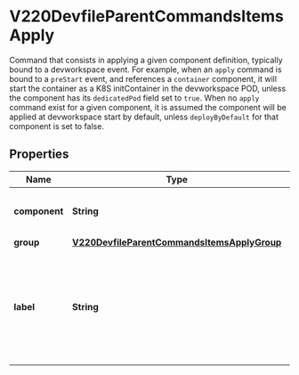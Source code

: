

# V220DevfileParentCommandsItemsApply

Command that consists in applying a given component definition, typically bound to a devworkspace event.  For example, when an `apply` command is bound to a `preStart` event, and references a `container` component, it will start the container as a K8S initContainer in the devworkspace POD, unless the component has its `dedicatedPod` field set to `true`.  When no `apply` command exist for a given component, it is assumed the component will be applied at devworkspace start by default, unless `deployByDefault` for that component is set to false.
## Properties

Name | Type | Description | Notes
------------ | ------------- | ------------- | -------------
**component** | **String** | Describes component that will be applied |  [optional]
**group** | [**V220DevfileParentCommandsItemsApplyGroup**](V220DevfileParentCommandsItemsApplyGroup.md) |  |  [optional]
**label** | **String** | Optional label that provides a label for this command to be used in Editor UI menus for example |  [optional]



